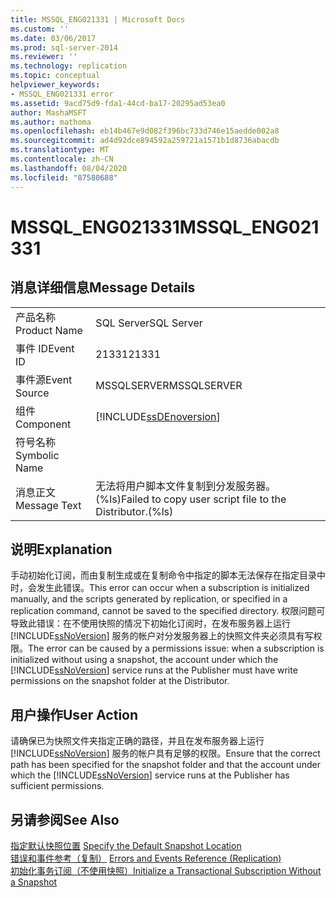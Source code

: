 ```yaml
---
title: MSSQL_ENG021331 | Microsoft Docs
ms.custom: ''
ms.date: 03/06/2017
ms.prod: sql-server-2014
ms.reviewer: ''
ms.technology: replication
ms.topic: conceptual
helpviewer_keywords:
- MSSQL_ENG021331 error
ms.assetid: 9acd75d9-fda1-44cd-ba17-20295ad53ea0
author: MashaMSFT
ms.author: mathoma
ms.openlocfilehash: eb14b467e9d082f396bc733d746e15aedde002a8
ms.sourcegitcommit: ad4d92dce894592a259721a1571b1d8736abacdb
ms.translationtype: MT
ms.contentlocale: zh-CN
ms.lasthandoff: 08/04/2020
ms.locfileid: "87580688"
---
```

# <a name="mssql_eng021331"></a><span data-ttu-id="ae2dd-102">MSSQL_ENG021331</span><span class="sxs-lookup"><span data-stu-id="ae2dd-102">MSSQL_ENG021331</span></span>
    
## <a name="message-details"></a><span data-ttu-id="ae2dd-103">消息详细信息</span><span class="sxs-lookup"><span data-stu-id="ae2dd-103">Message Details</span></span>  
  
|||  
|-|-|  
|<span data-ttu-id="ae2dd-104">产品名称</span><span class="sxs-lookup"><span data-stu-id="ae2dd-104">Product Name</span></span>|<span data-ttu-id="ae2dd-105">SQL Server</span><span class="sxs-lookup"><span data-stu-id="ae2dd-105">SQL Server</span></span>|  
|<span data-ttu-id="ae2dd-106">事件 ID</span><span class="sxs-lookup"><span data-stu-id="ae2dd-106">Event ID</span></span>|<span data-ttu-id="ae2dd-107">21331</span><span class="sxs-lookup"><span data-stu-id="ae2dd-107">21331</span></span>|  
|<span data-ttu-id="ae2dd-108">事件源</span><span class="sxs-lookup"><span data-stu-id="ae2dd-108">Event Source</span></span>|<span data-ttu-id="ae2dd-109">MSSQLSERVER</span><span class="sxs-lookup"><span data-stu-id="ae2dd-109">MSSQLSERVER</span></span>|  
|<span data-ttu-id="ae2dd-110">组件</span><span class="sxs-lookup"><span data-stu-id="ae2dd-110">Component</span></span>|[!INCLUDE[ssDEnoversion](../../includes/ssdenoversion-md.md)]|  
|<span data-ttu-id="ae2dd-111">符号名称</span><span class="sxs-lookup"><span data-stu-id="ae2dd-111">Symbolic Name</span></span>||  
|<span data-ttu-id="ae2dd-112">消息正文</span><span class="sxs-lookup"><span data-stu-id="ae2dd-112">Message Text</span></span>|<span data-ttu-id="ae2dd-113">无法将用户脚本文件复制到分发服务器。(%ls)</span><span class="sxs-lookup"><span data-stu-id="ae2dd-113">Failed to copy user script file to the Distributor.(%ls)</span></span>|  
  
## <a name="explanation"></a><span data-ttu-id="ae2dd-114">说明</span><span class="sxs-lookup"><span data-stu-id="ae2dd-114">Explanation</span></span>  
 <span data-ttu-id="ae2dd-115">手动初始化订阅，而由复制生成或在复制命令中指定的脚本无法保存在指定目录中时，会发生此错误。</span><span class="sxs-lookup"><span data-stu-id="ae2dd-115">This error can occur when a subscription is initialized manually, and the scripts generated by replication, or specified in a replication command, cannot be saved to the specified directory.</span></span> <span data-ttu-id="ae2dd-116">权限问题可导致此错误：在不使用快照的情况下初始化订阅时，在发布服务器上运行 [!INCLUDE[ssNoVersion](../../includes/ssnoversion-md.md)] 服务的帐户对分发服务器上的快照文件夹必须具有写权限。</span><span class="sxs-lookup"><span data-stu-id="ae2dd-116">The error can be caused by a permissions issue: when a subscription is initialized without using a snapshot, the account under which the [!INCLUDE[ssNoVersion](../../includes/ssnoversion-md.md)] service runs at the Publisher must have write permissions on the snapshot folder at the Distributor.</span></span>  
  
## <a name="user-action"></a><span data-ttu-id="ae2dd-117">用户操作</span><span class="sxs-lookup"><span data-stu-id="ae2dd-117">User Action</span></span>  
 <span data-ttu-id="ae2dd-118">请确保已为快照文件夹指定正确的路径，并且在发布服务器上运行 [!INCLUDE[ssNoVersion](../../includes/ssnoversion-md.md)] 服务的帐户具有足够的权限。</span><span class="sxs-lookup"><span data-stu-id="ae2dd-118">Ensure that the correct path has been specified for the snapshot folder and that the account under which the [!INCLUDE[ssNoVersion](../../includes/ssnoversion-md.md)] service runs at the Publisher has sufficient permissions.</span></span>  
  
## <a name="see-also"></a><span data-ttu-id="ae2dd-119">另请参阅</span><span class="sxs-lookup"><span data-stu-id="ae2dd-119">See Also</span></span>  
 <span data-ttu-id="ae2dd-120">[指定默认快照位置](snapshot-options.md#snapshot-folder-locations) </span><span class="sxs-lookup"><span data-stu-id="ae2dd-120">[Specify the Default Snapshot Location](snapshot-options.md#snapshot-folder-locations) </span></span>  
 <span data-ttu-id="ae2dd-121">[错误和事件参考（复制）](errors-and-events-reference-replication.md) </span><span class="sxs-lookup"><span data-stu-id="ae2dd-121">[Errors and Events Reference &#40;Replication&#41;](errors-and-events-reference-replication.md) </span></span>  
 [<span data-ttu-id="ae2dd-122">初始化事务订阅（不使用快照）</span><span class="sxs-lookup"><span data-stu-id="ae2dd-122">Initialize a Transactional Subscription Without a Snapshot</span></span>](initialize-a-transactional-subscription-without-a-snapshot.md)  
  
  
